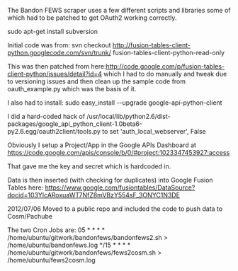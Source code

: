 The Bandon FEWS scraper uses a few different scripts and libraries some of which had to be patched to get OAuth2 working correctly.

 sudo apt-get install subversion

Initial code was from:  svn checkout http://fusion-tables-client-python.googlecode.com/svn/trunk/ fusion-tables-client-python-read-only 

This was then patched from here:http://code.google.com/p/fusion-tables-client-python/issues/detail?id=4 which I had to do manually and tweak due to versioning issues and then clean up the sample code from oauth_example.py which was the basis of it.

I also had to install: sudo easy_install --upgrade google-api-python-client

I did a hard-coded hack of  /usr/local/lib/python2.6/dist-packages/google_api_python_client-1.0beta6-py2.6.egg/oauth2client/tools.py  to set  'auth_local_webserver', False

Obviously I setup a Project/App in the Google APIs Dashboard at https://code.google.com/apis/console/b/0/#project:1023347453927:access

That gave me the key and secret which is hardcoded in.

Data is then inserted (with checking for duplicates) into Google Fusion Tables here: https://www.google.com/fusiontables/DataSource?docid=103YIcARoxuaWT7NfZ8mVBzY554sF_3ONYC1N3DE

2012/07/06
Moved to a public repo and included the code to push data to Cosm/Pachube

The two Cron Jobs are:
05 * * * * /home/ubuntu/gitwork/bandonfews/bandonfews2.sh > /home/ubuntu/bandonfews.log
*/15 * * * * /home/ubuntu/gitwork/bandonfews/fews2cosm.sh > /home/ubuntu/fews2cosm.log

